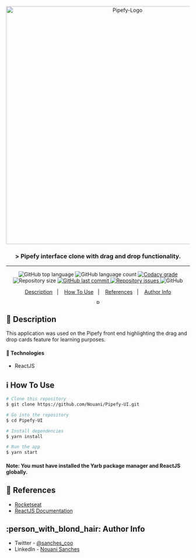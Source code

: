 <br />
<p align="center">
  <img alt="Pipefy-Logo" src="https://user-images.githubusercontent.com/49238044/72225525-1d6eef80-3565-11ea-9d06-6454fe186b46.png"        width="650px" />
  <h3 align="center">> Pipefy interface clone with drag and drop functionality.</h3>
</p>

---

<p align="center">
  <img alt="GitHub top language" src="https://img.shields.io/github/languages/top/Nouani/AirCnC.svg">

  <img alt="GitHub language count" src="https://img.shields.io/github/languages/count/Nouani/AirCnC.svg">

  <a href="https://www.codacy.com/app/Nouani/AirCnC?utm_source=github.com&amp;utm_medium=referral&amp;utm_content=Nouani/AirCnC&amp;utm_campaign=Badge_Grade">
    <img alt="Codacy grade" src="https://img.shields.io/codacy/grade/1b577a07dda843aba09f4bc55d1af8fc.svg">
  </a>

  <img alt="Repository size" src="https://img.shields.io/github/repo-size/Nouani/AirCnC.svg">
  <a href="https://github.com/Nouani/AirCnC/commits/master">
    <img alt="GitHub last commit" src="https://img.shields.io/github/last-commit/Nouani/AirCnC.svg">
  </a>

  <a href="https://github.com/Nouani/AirCnC/issues">
    <img alt="Repository issues" src="https://img.shields.io/github/issues/Nouani/AirCnC.svg">
  </a>

  <img alt="GitHub" src="https://img.shields.io/github/license/Nouani/AirCnC.svg">
</p>


<p align="center">
  <a href="#description">Description</a>&nbsp;&nbsp;&nbsp;|&nbsp;&nbsp;&nbsp;
  <a href="#how-to-use">How To Use</a>&nbsp;&nbsp;&nbsp;|&nbsp;&nbsp;&nbsp;
  <a href="#references">References</a>&nbsp;&nbsp;&nbsp;|&nbsp;&nbsp;&nbsp;
  <a href="#author-info">Author Info</a>
</p>

<p align="center">
  <img alt="Pipefy-Logo" src="https://user-images.githubusercontent.com/49238044/72225590-e947fe80-3565-11ea-83a0-3ac7e667b498.gif"
  style="height: 10px;"/>
</p>

## :page_with_curl: Description

This application was used on the Pipefy front end highlighting the drag and drop cards feature for learning purposes.

#### :rocket: Technologies

- ReactJS

## :information_source: How To Use

```bash
# Clone this repository
$ git clone https://github.com/Nouani/Pipefy-UI.git

# Go into the repository
$ cd Pipefy-UI

# Install dependencies 
$ yarn install

# Run the app
$ yarn start
```

#### Note: You must have installed the Yarb package manager and ReactJS globally.

## :blue_book: References

- [Rocketseat](https://rocketseat.com.br/)
- [ReactJS Documentation](https://reactjs.org/)

## :person_with_blond_hair: Author Info

- Twitter - [@sanches_coo](https://twitter.com/sanches_coo)
- LinkedIn - [Nouani Sanches](https://www.linkedin.com/in/nouani-sanches-a8b39419b/m)


